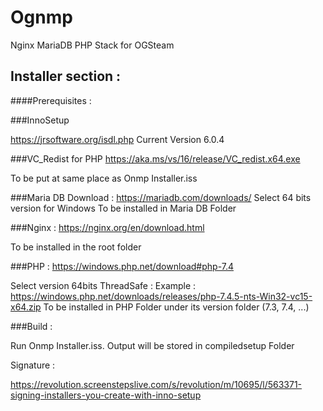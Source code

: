# Ognmp
Nginx MariaDB PHP Stack for OGSteam

## Installer section :

####Prerequisites :

###InnoSetup

https://jrsoftware.org/isdl.php
Current Version 6.0.4

###VC_Redist for PHP
https://aka.ms/vs/16/release/VC_redist.x64.exe

To be put at same place as Onmp Installer.iss

###Maria DB
Download :
https://mariadb.com/downloads/
Select 64 bits version for Windows
To be installed in Maria DB Folder

###Nginx :
https://nginx.org/en/download.html

To be installed in the root folder

###PHP :
https://windows.php.net/download#php-7.4

Select version 64bits ThreadSafe : Example : https://windows.php.net/downloads/releases/php-7.4.5-nts-Win32-vc15-x64.zip
To be installed in PHP Folder under its version folder (7.3, 7.4, ...)


###Build :

Run Onmp Installer.iss. Output will be stored in compiledsetup Folder

Signature :

https://revolution.screenstepslive.com/s/revolution/m/10695/l/563371-signing-installers-you-create-with-inno-setup
